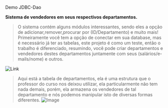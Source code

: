 Demo JDBC-Dao

**Sistema de vendedores em seus respectivos departamentos.**

> O sistema contém alguns módulos interessantes, sendo eles a opção de adicionar,remover,procurar por (ID/Departamento) e muito mais!
Primeiramente você tem a opção de conectar em sua database, mas é necessário já ter as tabelas, este projeto é como um teste, então o trabalho é diferenciado, resumindo, você pode criar departamentos e vendedores destes departamentos juntamente com seus (salários/e-mails/nome) e outros.

![Link](https://imgur.com/luT3Aix.png)

> Aqui está a tabela de departamentos, ela é uma estrutura que o professor do curso nos deixou utilizar, ela particularmente não tem nada demais, porém, ela armazena os vendedores de tal departamento e nós podemos manipular isto de diversas formas diferentes.
![Image](https://imgur.com/DsOvEIj.png)
